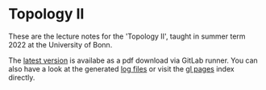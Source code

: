 # Topology II 

These are the lecture notes for the 'Topology II', taught in summer term 2022 at the University of Bonn.

The [latest version][1] is availabe as a pdf download via GitLab runner.
You can also have a look at the generated [log files][2] or visit the
[gl pages][3] index directly.

[1]: https://latexci.gitlab.io/lecture-notes-bonn/topology-2/2022_Topology_II.pdf
[2]: https://latexci.gitlab.io/lecture-notes-bonn/topology-2/2022_Topology_II.log
[3]: https://latexci.gitlab.io/lecture-notes-bonn/topology-2/
